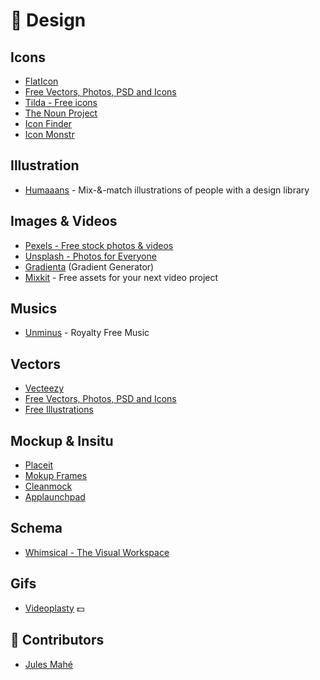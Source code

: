 # 🎨 Design 

## Icons

- [FlatIcon](https://www.flaticon.com/)
- [Free Vectors, Photos, PSD and Icons](https://www.freepik.com/)
- [Tilda - Free icons](https://tilda.cc/free-icons/)
- [The Noun Project](https://thenounproject.com/)
- [Icon Finder](https://www.iconfinder.com/)
- [Icon Monstr](https://iconmonstr.com/)

## Illustration

- [Humaaans](https://www.humaaans.com/) - Mix-&-match illustrations of people with a design library

## Images & Videos

- [Pexels - Free stock photos & videos ](https://www.pexels.com/)
- [Unsplash - Photos for Everyone](https://unsplash.com/)
- [Gradienta](https://gradienta.io/) (Gradient Generator)
- [Mixkit](https://mixkit.co/) - Free assets for your next video project

## Musics

- [Unminus](https://www.unminus.com/) - Royalty Free Music

## Vectors

- [Vecteezy](https://www.vecteezy.com/)
- [Free Vectors, Photos, PSD and Icons](https://www.freepik.com/)
- [Free Illustrations](https://lukaszadam.com/illustrations)

## Mockup & Insitu

- [Placeit](https://placeit.net/)
- [Mokup Frames](https://www.mokupframes.com)
- [Cleanmock](https://cleanmock.com/)
- [Applaunchpad](https://theapplaunchpad.com)

## Schema

- [Whimsical - The Visual Workspace](https://whimsical.com/)

## Gifs

- [Videoplasty](https://videoplasty.com/) 💵

## 🙌 Contributors

- [Jules Mahé](www.jmahe.com)
